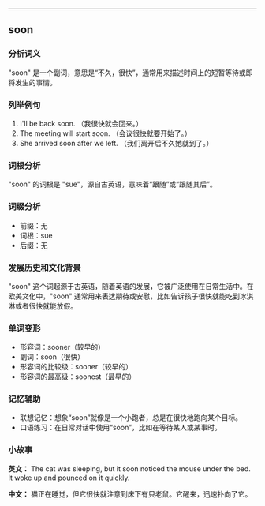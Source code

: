 
---------------
## soon
### 分析词义
"soon" 是一个副词，意思是“不久，很快”，通常用来描述时间上的短暂等待或即将发生的事情。

### 列举例句
1. I'll be back soon. （我很快就会回来。）
2. The meeting will start soon. （会议很快就要开始了。）
3. She arrived soon after we left. （我们离开后不久她就到了。）

### 词根分析
"soon" 的词根是 "sue"，源自古英语，意味着“跟随”或“跟随其后”。

### 词缀分析
- 前缀：无
- 词根：sue
- 后缀：无

### 发展历史和文化背景
"soon" 这个词起源于古英语，随着英语的发展，它被广泛使用在日常生活中。在欧美文化中，"soon" 通常用来表达期待或安慰，比如告诉孩子很快就能吃到冰淇淋或者很快就能放假。

### 单词变形
- 形容词：sooner（较早的）
- 副词：soon（很快）
- 形容词的比较级：sooner（较早的）
- 形容词的最高级：soonest（最早的）

### 记忆辅助
- 联想记忆：想象“soon”就像是一个小跑者，总是在很快地跑向某个目标。
- 口语练习：在日常对话中使用“soon”，比如在等待某人或某事时。

### 小故事
**英文：** The cat was sleeping, but it soon noticed the mouse under the bed. It woke up and pounced on it quickly.

**中文：** 猫正在睡觉，但它很快就注意到床下有只老鼠。它醒来，迅速扑向了它。

